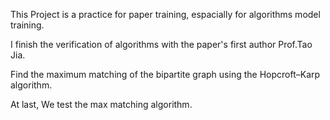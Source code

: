 This Project is a practice for paper training, espacially for algorithms model training.  

I finish the verification of algorithms with the paper's first author Prof.Tao Jia.  

Find the maximum matching of the bipartite graph using the Hopcroft–Karp algorithm.  

At last, We test the max matching algorithm.
